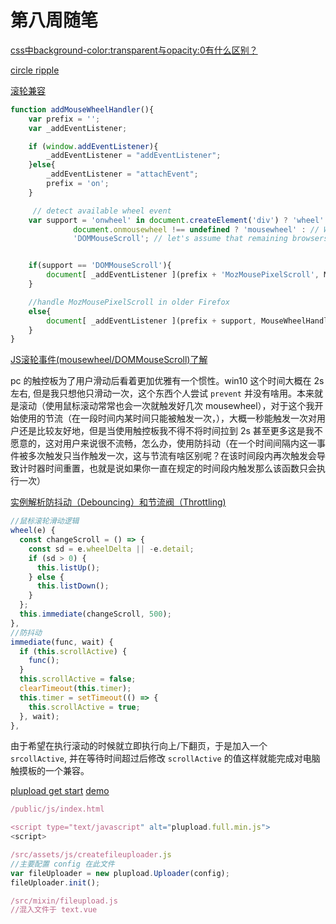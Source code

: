 <!-- ---
title:  第八周随笔
date: 2019/04/12
tags:	
	- 随笔
--- -->

# 第八周随笔

[css中background-color:transparent与opacity:0有什么区别？](<https://www.zhihu.com/question/20330932>)

[circle ripple](<https://codepen.io/search/pens?q=circle%20ripple&page=1&order=popularity&depth=everything>)

[滚轮兼容](<https://github.com/alvarotrigo/fullPage.js/blob/master/src/fullpage.js>)

```javascript
function addMouseWheelHandler(){
    var prefix = '';
    var _addEventListener;

    if (window.addEventListener){
        _addEventListener = "addEventListener";
    }else{
        _addEventListener = "attachEvent";
        prefix = 'on';
    }

     // detect available wheel event
    var support = 'onwheel' in document.createElement('div') ? 'wheel' : // Modern browsers support "wheel"
              document.onmousewheel !== undefined ? 'mousewheel' : // Webkit and IE support at least "mousewheel"
              'DOMMouseScroll'; // let's assume that remaining browsers are older Firefox


    if(support == 'DOMMouseScroll'){
        document[ _addEventListener ](prefix + 'MozMousePixelScroll', MouseWheelHandler, false);
    }

    //handle MozMousePixelScroll in older Firefox
    else{
        document[ _addEventListener ](prefix + support, MouseWheelHandler, false);
    }
}

```

<!--more-->



[JS滚轮事件(mousewheel/DOMMouseScroll)了解](<https://www.zhangxinxu.com/wordpress/2013/04/js-mousewheel-dommousescroll-event/>)

 pc 的触控板为了用户滑动后看着更加优雅有一个惯性。win10 这个时间大概在 2s 左右, 但是我只想他只滑动一次，这个东西个人尝试 `prevent` 并没有啥用。本来就是滚动（使用鼠标滚动常常也会一次就触发好几次 mousewheel），对于这个我开始使用的节流（在一段时间内某时间只能被触发一次，），大概一秒能触发一次对用户还是比较友好地，但是当使用触控板我不得不将时间拉到 2s 甚至更多这是我不愿意的，这对用户来说很不流畅，怎么办，使用防抖动（在一个时间间隔内这一事件被多次触发只当作触发一次，这与节流有啥区别呢？在该时间段内再次触发会导致计时器时间重置，也就是说如果你一直在规定的时间段内触发那么该函数只会执行一次）

[实例解析防抖动（Debouncing）和节流阀（Throttling)](<http://jinlong.github.io/2016/04/24/Debouncing-and-Throttling-Explained-Through-Examples/>)

```javascript
//鼠标滚轮滑动逻辑
wheel(e) {
  const changeScroll = () => {
    const sd = e.wheelDelta || -e.detail;
    if (sd > 0) {
      this.listUp();
    } else {
      this.listDown();
    }
  };
  this.immediate(changeScroll, 500);
},
//防抖动
immediate(func, wait) {
  if (this.scrollActive) {
    func();
  }
  this.scrollActive = false;
  clearTimeout(this.timer);
  this.timer = setTimeout(() => {
    this.scrollActive = true;
  }, wait);
},
```

由于希望在执行滚动的时候就立即执行向上/下翻页，于是加入一个 `srcollActive`, 并在等待时间超过后修改 `scrollActive` 的值这样就能完成对电脑触摸板的一个兼容。



 [plupload get start](<https://github.com/moxiecode/plupload/wiki/Getting-Started>) [demo](<https://github.com/moxiecode/plupload/blob/master/examples/custom.html>)

``` javascript
/public/js/index.html

<script type="text/javascript" alt="plupload.full.min.js">
<script>

/src/assets/js/createfileuploader.js
//主要配置 config 在此文件
var fileUploader = new plupload.Uploader(config);
fileUploader.init();

/src/mixin/fileupload.js
//混入文件于 text.vue 

```
